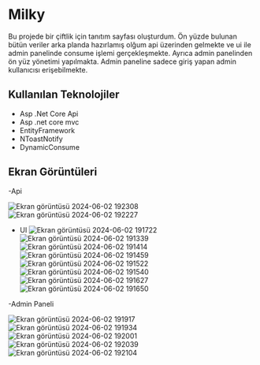 # Milky

Bu projede bir çiftlik için tanıtım sayfası oluşturdum. 
Ön yüzde bulunan bütün veriler arka planda hazırlamış olğum api üzerinden gelmekte ve ui ile admin panelinde consume işlemi gerçekleşmekte. 
Ayrıca admin panelinden ön yüz yönetimi yapılmakta. Admin paneline sadece giriş yapan admin kullanıcısı erişebilmekte.

## Kullanılan Teknolojiler
- Asp .Net Core Api
- Asp .net core mvc
- EntityFramework
- NToastNotify
- DynamicConsume
## Ekran Görüntüleri
-Api

![Ekran görüntüsü 2024-06-02 192308](https://github.com/Yahyaygmr/P5-MilkyProject/assets/101245826/fbd699f1-7b82-4f27-8223-b3799a22c0dd)
![Ekran görüntüsü 2024-06-02 192227](https://github.com/Yahyaygmr/P5-MilkyProject/assets/101245826/b7d89703-3a01-48c1-87ba-0feba2cc7667)

- UI
 ![Ekran görüntüsü 2024-06-02 191722](https://github.com/Yahyaygmr/P5-MilkyProject/assets/101245826/69f23898-dbee-4f3b-9daf-bd1e75ad5bfa)
![Ekran görüntüsü 2024-06-02 191339](https://github.com/Yahyaygmr/P5-MilkyProject/assets/101245826/03bfb2f1-3186-45ff-b316-047631d078c8)
![Ekran görüntüsü 2024-06-02 191414](https://github.com/Yahyaygmr/P5-MilkyProject/assets/101245826/d7137274-b57c-498b-8443-0b55e09862a6)
![Ekran görüntüsü 2024-06-02 191459](https://github.com/Yahyaygmr/P5-MilkyProject/assets/101245826/2a9671bf-4746-4933-8b56-cd97d3db246e)
![Ekran görüntüsü 2024-06-02 191522](https://github.com/Yahyaygmr/P5-MilkyProject/assets/101245826/97f3ab6b-3148-4b8d-971a-a30a4ccea1a3)
![Ekran görüntüsü 2024-06-02 191540](https://github.com/Yahyaygmr/P5-MilkyProject/assets/101245826/19235374-1491-4788-b9e8-5873234ec8b9)
![Ekran görüntüsü 2024-06-02 191627](https://github.com/Yahyaygmr/P5-MilkyProject/assets/101245826/ac1ef5dc-bd28-4161-a823-5fe8efb13d35)
![Ekran görüntüsü 2024-06-02 191650](https://github.com/Yahyaygmr/P5-MilkyProject/assets/101245826/73455486-ff44-4039-9b40-ffb45a6d29b9)

 -Admin Paneli

 ![Ekran görüntüsü 2024-06-02 191917](https://github.com/Yahyaygmr/P5-MilkyProject/assets/101245826/b8a96a61-2dde-410f-85b4-2fe6ee172447)
![Ekran görüntüsü 2024-06-02 191934](https://github.com/Yahyaygmr/P5-MilkyProject/assets/101245826/2761ff67-e826-47a8-b1ba-8ef57199abf9)
![Ekran görüntüsü 2024-06-02 192001](https://github.com/Yahyaygmr/P5-MilkyProject/assets/101245826/f84a4382-62bf-4f3e-bc13-81f442310261)
![Ekran görüntüsü 2024-06-02 192039](https://github.com/Yahyaygmr/P5-MilkyProject/assets/101245826/12537d1a-981b-4e01-8973-8b7a30fa7078)
![Ekran görüntüsü 2024-06-02 192104](https://github.com/Yahyaygmr/P5-MilkyProject/assets/101245826/a5f236a4-4036-4709-abb2-69858b101b72)

